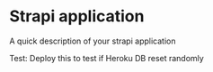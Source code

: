 # Strapi application

A quick description of your strapi application

Test: Deploy this to test if Heroku DB reset randomly
